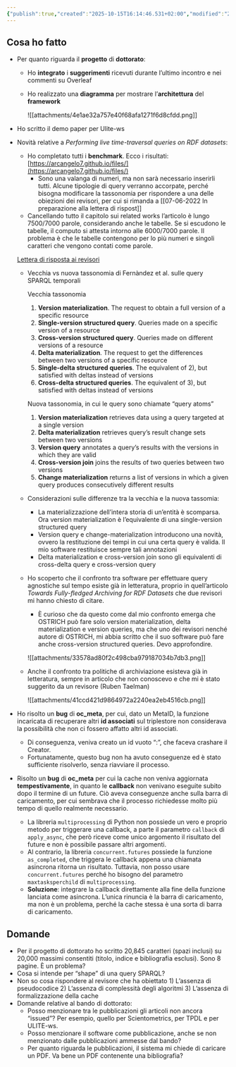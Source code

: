 ```yaml
---
{"publish":true,"created":"2025-10-15T16:14:46.531+02:00","modified":"2022-06-07T12:00:00.000+02:00","cssclasses":""}
---
```



## Cosa ho fatto

- Per quanto riguarda il **progetto** di **dottorato**:
    - Ho **integrato** i **suggerimenti** ricevuti durante l’ultimo incontro e nei commenti su Overleaf
    - Ho realizzato una **diagramma** per mostrare l’**architettura** del **framework**
        
        ![[attachments/4e1ae32a757e40f68afa1271f6d8cfdd.png]]
        

- Ho scritto il demo paper per Ulite-ws
- Novità relative a *Performing live time-traversal queries on RDF datasets*:
    - Ho completato tutti i **benchmark**. Ecco i risultati: [https://arcangelo7.github.io/files/](https://arcangelo7.github.io/files/)
        - Sono una valanga di numeri, ma non sarà necessario inserirli tutti. Alcune tipologie di query verranno accorpate, perché bisogna modificare la tassonomia per rispondere a una delle obiezioni dei revisori, per cui si rimanda a [[07-06-2022 In preparazione alla lettera di rispost]]
    - Cancellando tutto il capitolo sui related works l’articolo è lungo 7500/7000 parole, considerando anche le tabelle. Se si escudono le tabelle, il computo si attesta intorno alle 6000/7000 parole. Il problema è che le tabelle contengono per lo più numeri e singoli caratteri che vengono contati come parole.
    
    [Lettera di risposta ai revisori](Lettera%20di%20risposta%20ai%20revisori%205fb3cbc0a37b4c1dab)
    
    - Vecchia vs nuova tassonomia di Fernàndez et al. sulle query SPARQL temporali
        
        Vecchia tassonomia
        
        1. **Version materialization**. The request to obtain a full version of a specific resource
        2. **Single-version structured query**. Queries made on a specific version of a resource
        3. **Cross-version structured query**. Queries made on different versions of a resource
        4. **Delta materialization**. The request to get the differences between two versions of a specific resource
        5. **Single-delta structured queries**. The equivalent of 2), but satisfied with deltas instead of versions
        6. **Cross-delta structured queries**. The equivalent of
        3), but satisfied with deltas instead of versions
        
        Nuova tassonomia, in cui le query sono chiamate “query atoms”
        
        1. **Version materialization** retrieves data using a query targeted at a single version
        2. **Delta materialization** retrieves query’s result change sets between two versions
        3. **Version query** annotates a query’s results with the versions in which they are valid
        4. **Cross­-version join** joins the results of two queries between two versions
        5. **Change materialization** returns a list of versions in which a given query produces consecutively different results
    - Considerazioni sulle differenze tra la vecchia e la nuova tassomia:
        - La materializzazione dell’intera storia di un’entità è scomparsa. Ora version materialization è l’equivalente di una single-version structured query
        - Version query e change-materialization introducono una novità, ovvero la restituzione dei tempi in cui una certa query è valida. Il mio software restituisce sempre tali annotazioni
        - Delta materialization e cross-version join sono gli equivalenti di cross-delta query e cross-version query
    - Ho scoperto che il confronto tra software per effettuare query agnostiche sul tempo esiste già in letteratura, proprio in quell’articolo *Towards Fully-fledged Archiving for RDF Datasets* che due revisori mi hanno chiesto di citare.
        - È curioso che da questo come dal mio confronto emerga che OSTRICH può fare solo version materialization, delta materialization e version queries, ma che uno dei revisori nenché autore di OSTRICH, mi abbia scritto che il suo software può fare anche cross-version structured queries. Devo approfondire.
        
        ![[attachments/33578ad80f2c498cba979187034b7db3.png]]
        
    - Anche il confronto tra politiche di archiviazione esisteva già in letteratura, sempre in articolo che non conoscevo e che mi è stato suggerito da un revisore (Ruben Taelman)
        
        ![[attachments/41ccd421d9864972a2240ea2eb4516cb.png]]
        
- Ho risolto un **bug** di **oc_meta**, per cui, dato un MetaID, la funzione incaricata di recuperare altri **id associati** sul triplestore non considerava la possibilità che non ci fossero affatto altri id associati.
    - Di conseguenza, veniva creato un id vuoto “:”, che faceva crashare il Creator.
    - Fortunatamente, questo bug non ha avuto conseguenze ed è stato sufficiente risolverlo, senza riavviare il processo.
- Risolto un **bug** di **oc_meta** per cui la cache non veniva aggiornata **tempestivamente**, in quanto le **callback** non venivano eseguite subito dopo il termine di un future. Ciò aveva conseguenze anche sulla barra di caricamento, per cui sembrava che il processo richiedesse molto più tempo di quello realmente necessario.
    - La libreria `multiprocessing` di Python non possiede un vero e proprio metodo per triggerare una callback, a parte il parametro `callback` di `apply_async`, che però riceve come unico argomento il risultato del future e non è possibile passare altri argomenti.
    - Al contrario, la libreria `concurrent.futures` possiede la funzione `as_completed`, che triggera le callback appena una chiamata asincrona ritorna un risultato. Tuttavia, non posso usare `concurrent.futures` perché ho bisogno del parametro `maxtasksperchild` di `multiprocessing`.
    - **Soluzione**: integrare la callback direttamente alla fine della funzione lanciata come asincrona. L’unica rinuncia è la barra di caricamento, ma non è un problema, perché la cache stessa è una sorta di barra di caricamento.

## Domande

- Per il progetto di dottorato ho scritto 20,845 caratteri (spazi inclusi) su 20,000 massimi consentiti (titolo, indice e bibliografia esclusi). Sono 8 pagine. È un problema?
- Cosa si intende per “shape” di una query SPARQL?
- Non so cosa rispondere al revisore che ha obiettato 1) L’assenza di pseudocodice 2) L’assenza di complessità degli algoritmi 3) L’assenza di formalizzazione della cache
- Domande relative al bando di dottorato:
    - Posso menzionare tra le pubblicazioni gli articoli non ancora “issued”? Per esempio, quello per Scientometrics, per TPDL e per ULITE-ws.
    - Posso menzionare il software come pubblicazione, anche se non menzionato dalle pubblicazioni ammesse dal bando?
    - Per quanto riguarda le pubblicazioni, il sistema mi chiede di caricare un PDF. Va bene un PDF contenente una bibliografia?